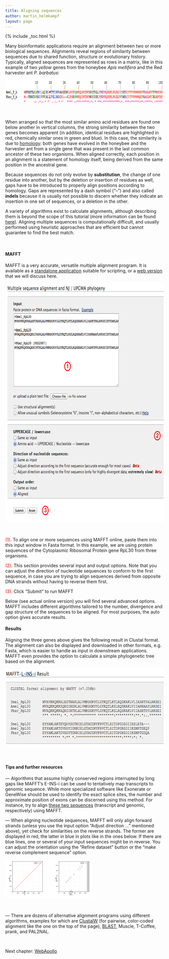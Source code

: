 ```yaml
---
title: Aligning sequences
author: martin_helmkampf
layout: page 
---
```

{% include _toc.html %}

Many bioinformatic applications require an alignment between two or more biological sequences. Alignments reveal regions of similarity between sequences due to shared function, structure or evolutionary history. Typically, aligned sequences are represented as rows in a matrix, like in this example of two *yellow* genes from the honeybee *Apis mellifera* and the Red harvester ant *P. barbatus*:

<a href="../../wp-content/uploads/2013/08/Alignment_Y.png" class="grouped_elements" rel="tc-fancybox-group471"><img class="margin-left size-full wp-image-470" alt="Alignment_Y" src="../../wp-content/uploads/2013/08/Alignment_Y.png" width="914" height="77" /></a>

&nbsp;

When arranged so that the most similar amino acid residues are found one below another in vertical columns, the strong similarity between the two genes becomes apparent (in addition, identical residues are highlighted in red, chemically similar ones in green and blue). In this case, the similarity is due to [homology][1]: both genes have evolved in the honeybee and the harvester ant from a single gene that was present in the last common ancestor of these two organisms. When aligned correctly, each position in an alignment is a statement of homology itself, being derived from the same position in the ancestral gene.

Because sequences do not only evolve by **substitution**, the change of one residue into another, but by the deletion or insertion of residues as well, gaps have to be introduced to properly align positions according to homology. Gaps are represented by a dash symbol (&#8220;–&#8221;) and also called **indels** because it is usually not possible to discern whether they indicate an insertion in one set of sequences, or a deletion in the other.

A variety of algorithms exist to calculate alignments, although describing them is beyond the scope of this tutorial (more information can be found [here][2]). Aligning multiple sequences is computationally difficult, and usually performed using heuristic approaches that are efficient but cannot guarantee to find the best match.

&nbsp;

#### MAFFT

MAFFT is a very accurate, versatile multiple alignment program. It is available as a [standalone application][3] suitable for scripting, or a [web version][4] that we will discuss here.

<a href="../../wp-content/uploads/2013/08/MAFFT_input.png" class="grouped_elements" rel="tc-fancybox-group471"><img class="alignleft size-full wp-image-483" alt="MAFFT_input" src="../../wp-content/uploads/2013/08/MAFFT_input.png" width="720" height="757" /></a>

&nbsp;

<span style="color: #ff0000;">(1)</span>. To align one or more sequences using MAFFT online, paste them into this input window in Fasta format. In this example, we are using protein sequences of the Cytoplasmic Ribosomal Protein gene RpL30 from three organisms.

<span style="color: #ff0000;">(2)</span>. This section provides several input and output options. Note that you can adjust the direction of nucleotide sequences to conform to the first sequence, in case you are trying to align sequences derived from opposite DNA strands without having to reverse them first.

<span style="color: #ff0000;">(3)</span>. Click &#8220;Submit&#8221; to run MAFFT

Below (see actual online version) you will find several advanced options. MAFFT includes different algorithms tailored to the number, divergence and gap structure of the sequences to be aligned. For most purposes, the auto option gives accurate results.


#### Results

Aligning the three genes above gives the following result in Clustal format. The alignment can also be displayed and downloaded in other formats, e.g. Fasta, which is easier to handle as input in downstream applications. MAFFT even provides the option to calculate a simple phylogenetic tree based on the alignment.

<a href="../../wp-content/uploads/2013/08/MAFFT_result.png" class="grouped_elements" rel="tc-fancybox-group471"><img class="marginleft size-full wp-image-493" alt="MAFFT_result" src="../../wp-content/uploads/2013/08/MAFFT_result.png" width="640" height="251" /></a>

&nbsp;

#### Tips and further resources

— Algorithms that assume highly conserved regions interrupted by long gaps like MAFFT&#8217;s E-INS-i can be used to tentatively map transcripts to genomic sequence. While more specialized software like Exonerate or GeneWise should be used to identify the exact splice sites, the number and approximate position of exons can be discerned using this method. For instance, try to align [these two sequences][5] (transcript and genomic, respectively) using MAFFT.

— When aligning nucleotide sequences, MAFFT will only align forward strands (unless you use the input option &#8220;Adjust direction &#8230;&#8221; mentioned above), yet check for similarities on the reverse strands. The former are displayed in red, the latter in blue in plots like in the ones below. If there are blue lines, one or several of your input sequences might be in reverse. You can adjust the orientation using the &#8220;Refine dataset&#8221; button or the &#8220;make reverse complement sequence&#8221; option.

<a href="../../wp-content/uploads/2013/08/MAFFT_redblue.png" class="grouped_elements" rel="tc-fancybox-group471"><img class="marginleft size-full wp-image-510" alt="MAFFT_redblue" src="../../wp-content/uploads/2013/08/MAFFT_redblue.png" width="276" height="121" /></a>

&nbsp;

— There are dozens of alternative alignment programs using different algorithms, examples for which are [ClustalW][6] (for pairwise, color-coded alignment like the one on the top of the page), [BLAST][7], Muscle, T-Coffee, prank, and PAL2NAL.

&nbsp;

Next chapter: [WebApollo][8]

&nbsp;

 [1]: ../41.homology-assessment
 [2]: http://en.wikipedia.org/wiki/Sequence_alignment#Multiple_sequence_alignment
 [3]: http://mafft.cbrc.jp/alignment/software/
 [4]: http://mafft.cbrc.jp/alignment/server/
 [5]: ../../wp-content/uploads/2013/08/Pbar_desat1_genomic.fas
 [6]: http://npsa-pbil.ibcp.fr/cgi-bin/npsa_automat.pl?page=/NPSA/npsa_clustalw.html
 [7]: http://blast.ncbi.nlm.nih.gov/Blast.cgi?PAGE_TYPE=BlastSearch&PROG_DEF=blastn&BLAST_PROG_DEF=megaBlast&SHOW_DEFAULTS=on&BLAST_SPEC=blast2seq&LINK_LOC=align2seq
 [8]: ../24.webapollo
